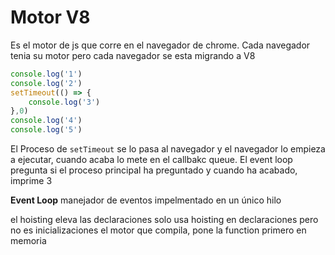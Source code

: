 # Motor V8
Es el motor de js que corre en el navegador de chrome. Cada navegador tenia su motor pero cada navegador se esta migrando a V8 

``` js
console.log('1')
console.log('2')
setTimeout(() => {
    console.log('3')
},0)
console.log('4')
console.log('5')
```

El Proceso de `setTimeout` se lo pasa al navegador y el navegador lo empieza a ejecutar, cuando acaba lo mete en el callbakc queue. El event loop pregunta si el proceso principal ha preguntado y cuando ha acabado, imprime 3

**Event Loop** manejador de eventos impelmentado en un único hilo 

el hoisting eleva las declaraciones
solo usa hoisting en declaraciones pero no es inicializaciones
el motor que compila, pone la function primero en memoria